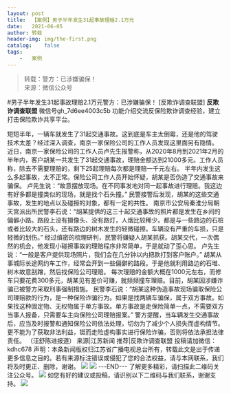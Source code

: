```yaml
---
layout:	post
title:	【案例】男子半年发生31起事故理赔2.1万元
date:	2021-06-05
author:	转载
header-img:	img/the-first.png
catalog:	false
tags:
	-	案例
---
```


<blockquote><p>转载：警方：已涉嫌骗保！<br>
来源：微信公众号</p></blockquote>

#男子半年发生31起事故理赔2.1万元警方：已涉嫌骗保！
[反欺诈调查联盟]
**反欺诈调查联盟**
微信号gh_7d6ee4003c5b
功能介绍交流反保险欺诈调查经验，建立打击保险欺诈共享平台。

短短半年，一辆车就发生了31起交通事故。这到底是车主太倒霉，还是他的驾驶技术太差？经过深入调查，南京一家保险公司的工作人员发现这里面另有隐情。
近日，南京一家保险公司的工作人员卢先生报警称，从2020年8月到2021年2月的半年内，客户胡某一共发生了31起交通事故，理赔金额达到21000多元。工作人员称，除去不需要理赔的，剩下25起理赔每次都是理赔一千元左右。
半年内发生这么多起事故，太不正常。保险公司工作人员开始怀疑，胡某是否伪造了交通事故来骗保。
卢先生说：“故意摆放现场。在不同事发地对同一起事故进行理赔。我这边有好多都是撞类似的现场，就是找个石头撞。”
民警接警后发现，胡某的这些交通事故，发生的地点以及碰擦的对象，都有一定的共性。
南京市公安局秦淮分局朝天宫派出所民警李石说：“胡某提供的这三十起交通事故的照片都是发生在乡间的偏僻小路。路段上没有摄像头、没有路灯，人烟比较稀少。都是与一些路边的石桩或者比较大的石头，还有路边的树木发生的轻微碰擦。车辆没有严重的车损，只是轻微的划伤。”
经过缜密的梳理研判，民警将嫌疑人胡某抓获。胡某交代，一次偶然的机会，他发现小碰擦事故的理赔程序非常简单，于是就动了歪心思。
卢先生说：“一般是客户提供现场照片，我们会在几分钟以内把款打到客户账户。”
胡某从事城际长途网约车工作，经常会开到一些偏僻的路段。于是他就利用路边的石堆、树木故意刮蹭，然后找保险公司理赔。
每次理赔的金额大概在1000元左右，而修车只要花费300多元，胡某见有差价可赚，就频频撞车理赔。目前，胡某因涉嫌诈骗已被警方采取刑事强制措施。
民警李石说：“胡某这种伪造事故现场骗取保险公司理赔款的行为，是一种保险诈骗行为。如果是找两辆车骗保，属于双方事故。如果找这种固定物、无权物属于单方事故。单方事故是走保险简单一点，不需要双方当事人报备，只需要车主向保险公司理赔报案。”
警方提醒，当车辆发生交通事故后，应当及时报警和通知保险公司依法处理，切勿为了减少个人损失而虚构情节。更不能为了获取非法利益，铤而走险虚构事实进行保险诈骗，否则将依法承担法律责任。
（汪舒陈进报道）
来源|江苏新闻
推荐|反欺诈调查联盟
投稿请加微信：kdhc678
声明：本条新闻版权归江苏省广播电视总台所有，转载此文是出于传递更多信息之目的。若有来源标注错误或侵犯了您的合法权益，请与本网联系，我们将及时更正、删除，谢谢。
![]({{site.baseurl}}/postimg/L6usUGPiatBSs5Yxdp5NU9dpdqWanE7Mq7XpTo0mwlia1gia9NNFGTRYKdpVvrK2KgpAPictg52F8U9sicXI1jQ1dzA.jpeg)
![]({{site.baseurl}}/postimg/L6usUGPiatBRHiaTnBLKdskSP3wYDcZtJf2f60h3UdpFM6GSwK7CCH2tbN5oylMEt626eF9adsGd1vhInpcsALqA.png)
\---END---
了解更多精彩，请扫描此二维码关注公众号。
![]({{site.baseurl}}/postimg/L6usUGPiatBSs5Yxdp5NU9dpdqWanE7MqCqBlT3XLvPJX3Gf5uyzzsibZ3VPBdLY8ianrrF0435iblVibnnsnhQtsrA.png)
如您有好的建议或投稿，请识别以下二维码与我们联系，谢谢支持。
![]({{site.baseurl}}/postimg/L6usUGPiatBQwdLyMGicT8wxqfiaCa6ZGVwvw532Y5ibzI310laL8joGkjZx1Ua78ibU6yfZQiagUmZCIvzrumMBoiaYg.jpeg)
